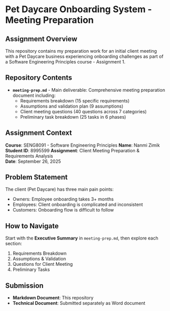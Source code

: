# Pet Daycare Onboarding System - Meeting Preparation

## Assignment Overview

This repository contains my preparation work for an initial client meeting with a Pet Daycare business experiencing onboarding challenges as part of a Software Engineering Principles course - Assignment 1.

## Repository Contents

- **`meeting-prep.md`** - Main deliverable: Comprehensive meeting preparation document including:
  - Requirements breakdown (15 specific requirements)
  - Assumptions and validation plan (9 assumptions)
  - Client meeting questions (40 questions across 7 categories)
  - Preliminary task breakdown (25 tasks in 6 phases)

## Assignment Context

**Course**: SENG8091 - Software Engineering Principles
**Name**: Nanmi Zimik
**Student ID**: 8995599
**Assignment**: Client Meeting Preparation & Requirements Analysis  
**Date**: September 26, 2025

## Problem Statement

The client (Pet Daycare) has three main pain points:
- Owners: Employee onboarding takes 3+ months
- Employees: Client onboarding is complicated and inconsistent
- Customers: Onboarding flow is difficult to follow

## How to Navigate

Start with the **Executive Summary** in `meeting-prep.md`, then explore each section:
1. Requirements Breakdown
2. Assumptions & Validation
3. Questions for Client Meeting
4. Preliminary Tasks

## Submission

- **Markdown Document**: This repository
- **Technical Document**: Submitted separately as Word document